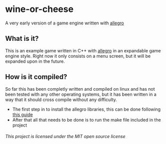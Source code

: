 # wine-or-cheese

A very early version of a game engine written with [allegro](http://liballeg.org/)

## What is it?

This is an example game written in C++ with [allegro](http://liballeg.org/) in an expandable game engine style. Right now it only consists on a menu screen, but it will be expanded upon in the future. 

## How is it compiled?

So far this has been completly written and compiled on linux and has not been tested with any other operating systems, but it has been written in a way that it should cross compile without any difficulty. 

* The first step in to install the allegro libraries, this can be done following [this guide](https://wiki.allegro.cc/index.php?title=Install_Allegro5_From_Git/Linux/Debian)
* After that all that needs to be done is to run the make file included in the project

###### This project is licensed under the MIT open source license
